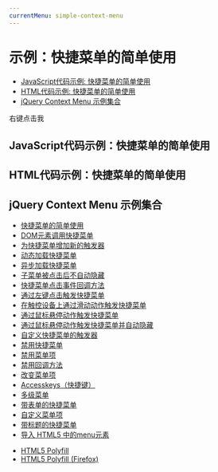 ```yaml
---
currentMenu: simple-context-menu
---
```


# 示例：快捷菜单的简单使用

<!-- START doctoc generated TOC please keep comment here to allow auto update -->
<!-- DON'T EDIT THIS SECTION, INSTEAD RE-RUN doctoc TO UPDATE -->


- [JavaScript代码示例: 快捷菜单的简单使用](#example-code-simple-context-menu)
- [HTML代码示例: 快捷菜单的简单使用](#example-html-simple-context-menu)
- [jQuery Context Menu 示例集合](#jquery-context-menu-demo-gallery)

<!-- END doctoc generated TOC please keep comment here to allow auto update -->

<span class="context-menu-one btn btn-neutral">右键点击我</span>

## JavaScript代码示例：快捷菜单的简单使用

<script type="text/javascript" class="showcase">
    $(function() {
        $.contextMenu({
            selector: '.context-menu-one', 
            callback: function(key, options) {
                var m = "clicked: " + key;
                window.console && console.log(m) || alert(m); 
            },
            items: {
                "edit": {name: "编辑", icon: "edit"},
                "cut": {name: "剪切", icon: "cut"},
               copy: {name: "复制", icon: "copy"},
                "paste": {name: "粘贴", icon: "paste"},
                "delete": {name: "删除", icon: "delete"},
                "sep1": "---------",
                "quit": {name: "退出", icon: function(){
                    return 'context-menu-icon context-menu-icon-quit';
                }}
            }
        });
        
        $('.context-menu-one').on('click', function(e){
            console.log('你点击了：', this);
        })    
    });
</script>

## HTML代码示例：快捷菜单的简单使用
<div style="display:none;" class="showcase" data-showcase-import=".context-menu-one"></div>

## jQuery Context Menu 示例集合

*   [快捷菜单的简单使用](demo.html)
*   [DOM元素调用快捷菜单](demo/on-dom-element.html)
*   [为快捷菜单增加新的触发器](demo/dynamic.html)
*   [动态加载快捷菜单](demo/dynamic-create.html)
*   [异步加载快捷菜单](demo/async-create.html)
*   [子菜单被点击后不自动隐藏](demo/keeping-contextmenu-open.html)
*   [快捷菜单点击事件回调方法](demo/callback.html)
*   [通过左键点击触发快捷菜单](demo/trigger-left-click.html)
*   [在触控设备上通过滑动动作触发快捷菜单](demo/trigger-swipe.html)
*   [通过鼠标悬停动作触发快捷菜单](demo/trigger-hover.html)
*   [通过鼠标悬停动作触发快捷菜单并自动隐藏](demo/trigger-hover-autohide.html)
*   [自定义快捷菜单的触发器](demo/trigger-custom.html)
*   [禁用快捷菜单](demo/disabled-menu.html)
*   [禁用菜单项](demo/disabled.html)
*   [禁用回调方法](demo/disabled-callback.html)
*   [改变菜单项](demo/disabled-changing.html)
*   [Accesskeys（快捷键）](demo/accesskeys.html)
*   [多级菜单](demo/sub-menus.html)
*   [带表单的快捷菜单](demo/input.html)
*   [自定义菜单项](demo/custom-command.html)
*   [带标题的快捷菜单](demo/menu-title.html)
*   [导入 HTML5 中的menu元素<menu type="context">](demo/html5-import.html)
*   [HTML5 Polyfill](demo/html5-polyfill.html)
*   [HTML5 Polyfill (Firefox)](demo/html5-polyfill-firefox8.html)
